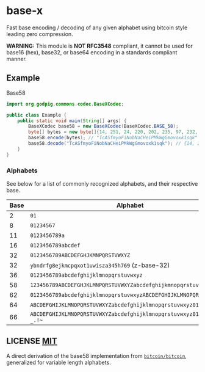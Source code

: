 # base-x

Fast base encoding / decoding of any given alphabet using bitcoin style leading zero compression.

**WARNING:** This module is **NOT RFC3548** compliant,  it cannot be used for base16 (hex), base32, or base64 encoding in a standards compliant manner.

## Example

Base58

```java
import org.godpig.commons.codec.BaseXCodec;

public class Example {
    public static void main(String[] args) {
        BaseXCodec base58 = new BaseXCodec(BaseXCodec.BASE_58);
        byte[] bytes = new byte[]{14, 251, 24, 220, 202, 235, 97, 232, 85, 229, 109, 188, 53, 146, 43, 36, 246, 238, 110, 55, 202, 163, 160, 123, 169, 35};
        base58.encode(bytes); // "TcASfmyoFiNobNaCHeiPMkWgGmovoxk1sqk"
        base58.decode("TcASfmyoFiNobNaCHeiPMkWgGmovoxk1sqk"); // {14, 251, 24, 220, 202, 235, 97, 232, 85, 229, 109, 188, 53, 146, 43, 36, 246, 238, 110, 55, 202, 163, 160, 123, 169, 35}
    }
}
```

### Alphabets

See below for a list of commonly recognized alphabets, and their respective base.

| Base | Alphabet                                                              |
|------|-----------------------------------------------------------------------|
| 2    | `01`                                                                  |
| 8    | `01234567`                                                            |
| 11   | `0123456789a`                                                         |
| 16   | `0123456789abcdef`                                                    |
| 32   | `0123456789ABCDEFGHJKMNPQRSTVWXYZ`                                    |
| 32   | `ybndrfg8ejkmcpqxot1uwisza345h769` (z-base-32)                        |
| 36   | `0123456789abcdefghijklmnopqrstuvwxyz`                                |
| 58   | `123456789ABCDEFGHJKLMNPQRSTUVWXYZabcdefghijkmnopqrstuvwxyz`          |
| 62   | `0123456789abcdefghijklmnopqrstuvwxyzABCDEFGHIJKLMNOPQRSTUVWXYZ`      |
| 64   | `ABCDEFGHIJKLMNOPQRSTUVWXYZabcdefghijklmnopqrstuvwxyz0123456789+/`    |
| 66   | `ABCDEFGHIJKLMNOPQRSTUVWXYZabcdefghijklmnopqrstuvwxyz0123456789-_.!~` |

## LICENSE [MIT](LICENSE)
A direct derivation of the base58 implementation from [`bitcoin/bitcoin`](https://github.com/bitcoin/bitcoin/blob/f1e2f2a85962c1664e4e55471061af0eaa798d40/src/base58.cpp),  generalized for variable length alphabets.
